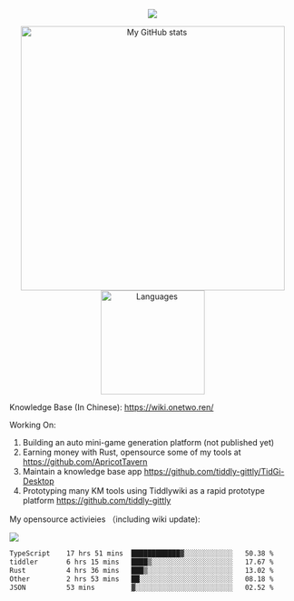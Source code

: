 <a href="https://github.com/linonetwo">
    <p align="center">
        <img src="https://github-profile-trophy.vercel.app/?username=linonetwo&column=7&theme=onedark"/>
    </p>
</a>
<a align="center" href="https://github.com/linonetwo">
  <p align="center">
    <img src="https://github-readme-stats.vercel.app/api?username=linonetwo&show_icons=true&count_private=true" alt="My GitHub stats" width="465"/>
    <img src="https://github-readme-stats.vercel.app/api/top-langs/?username=linonetwo&layout=compact&langs_count=10" alt="Languages" height="183">
  </p>
</a>

Knowledge Base (In Chinese): https://wiki.onetwo.ren/

Working On: 

1. Building an auto mini-game generation platform (not published yet)
1. Earning money with Rust, opensource some of my tools at https://github.com/ApricotTavern
1. Maintain a knowledge base app https://github.com/tiddly-gittly/TidGi-Desktop
1. Prototyping many KM tools using Tiddlywiki as a rapid prototype platform https://github.com/tiddly-gittly

My opensource activieies （including wiki update):

![](https://visitor-badge.glitch.me/badge?page_id=linonetwo.linonetwo)

<!--START_SECTION:waka-->

```txt
TypeScript    17 hrs 51 mins  ████████████▓░░░░░░░░░░░░   50.38 %
tiddler       6 hrs 15 mins   ████▒░░░░░░░░░░░░░░░░░░░░   17.67 %
Rust          4 hrs 36 mins   ███▒░░░░░░░░░░░░░░░░░░░░░   13.02 %
Other         2 hrs 53 mins   ██░░░░░░░░░░░░░░░░░░░░░░░   08.18 %
JSON          53 mins         ▓░░░░░░░░░░░░░░░░░░░░░░░░   02.52 %
```

<!--END_SECTION:waka-->
